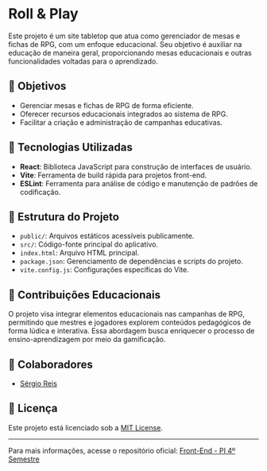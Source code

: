 # Roll & Play

Este projeto é um site tabletop que atua como gerenciador de mesas e fichas de RPG, com um enfoque educacional. Seu objetivo é auxiliar na educação de maneira geral, proporcionando mesas educacionais e outras funcionalidades voltadas para o aprendizado.

## 🎯 Objetivos

- Gerenciar mesas e fichas de RPG de forma eficiente.
- Oferecer recursos educacionais integrados ao sistema de RPG.
- Facilitar a criação e administração de campanhas educativas.

## 🚀 Tecnologias Utilizadas

- **React**: Biblioteca JavaScript para construção de interfaces de usuário.
- **Vite**: Ferramenta de build rápida para projetos front-end.
- **ESLint**: Ferramenta para análise de código e manutenção de padrões de codificação.

## 📂 Estrutura do Projeto

- `public/`: Arquivos estáticos acessíveis publicamente.
- `src/`: Código-fonte principal do aplicativo.
- `index.html`: Arquivo HTML principal.
- `package.json`: Gerenciamento de dependências e scripts do projeto.
- `vite.config.js`: Configurações específicas do Vite.

## 🧠 Contribuições Educacionais

O projeto visa integrar elementos educacionais nas campanhas de RPG, permitindo que mestres e jogadores explorem conteúdos pedagógicos de forma lúdica e interativa. Essa abordagem busca enriquecer o processo de ensino-aprendizagem por meio da gamificação.

## 👥 Colaboradores

- [Sérgio Reis](https://github.com/serbiow)

## 📄 Licença

Este projeto está licenciado sob a [MIT License](LICENSE).

---

Para mais informações, acesse o repositório oficial: [Front-End - PI 4º Semestre](https://github.com/KaikeDourado/Front-End---Pi-4-Semestre)
